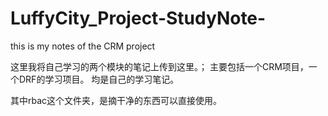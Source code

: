 # LuffyCity_Project-StudyNote-
this is my notes of the CRM project

这里我将自己学习的两个模块的笔记上传到这里。；
主要包括一个CRM项目，一个DRF的学习项目。
均是自己的学习笔记。

其中rbac这个文件夹，是摘干净的东西可以直接使用。
